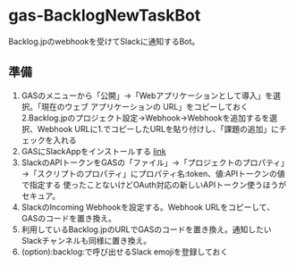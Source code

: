 # gas-BacklogNewTaskBot

Backlog.jpのwebhookを受けてSlackに通知するBot。

## 準備

1. GASのメニューから「公開」→「Webアプリケーションとして導入」を選択。「現在のウェブ アプリケーションの URL」をコピーしておく
2.Backlog.jpのプロジェクト設定→Webhook→Webhookを追加するを選択、Webhook URLに1.でコピーしたURLを貼り付けし、「課題の追加」にチェックを入れる
3. GASにSlackAppをインストールする [link](https://qiita.com/soundTricker/items/43267609a870fc9c7453)
4. SlackのAPIトークンをGASの「ファイル」→「プロジェクトのプロパティ」→「スクリプトのプロパティ」にプロパティ名:token、値:APIトークンの値で指定する
使ったことないけどOAuth対応の新しいAPIトークン使うほうがセキュア。
5. SlackのIncoming Webhookを設定する。Webhook URLをコピーして、GASのコードを置き換え。
6. 利用しているBacklog.jpのURLでGASのコードを置き換え。通知したいSlackチャンネルも同様に置き換え。
7. (option):backlog:で呼び出せるSlack emojiを登録しておく
